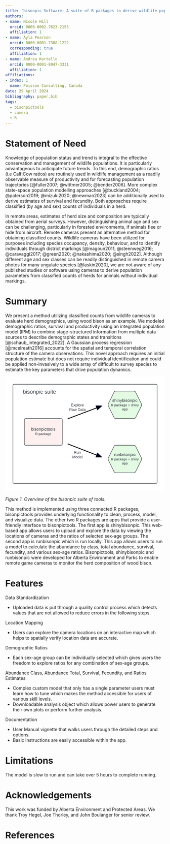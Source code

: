 ```yaml
---
title: 'bisonpic Software: A suite of R packages to derive wildlife population parameters from remote camera image series.'
authors:
- name: Nicole Hill
  orcid: 0000-0002-7623-2153
  affiliation: 1
- name: Ayla Pearson
  orcid: 0000-0001-7388-1222
  corresponding: true
  affiliation: 1
- name: Andrea Kortello
  orcid: 0000-0001-8047-3331
  affiliation: 1
affiliations:
- index: 1
  name: Poisson Consulting, Canada
date: 29 April 2024
bibliography: paper.bib
tags:
  - bisonpictools
  - camera
  - R
---
```


# Statement of Need

Knowledge of population status and trend is integral to the effective conservation and management of wildlife populations. 
It is particularly advantageous to anticipate future trends. 
To this end, demographic ratios (i.e Calf:Cow ratios) are routinely used in wildlife management as a readily observable measure of productivity and for forecasting population trajectories [@fuller2007; @wittmer2005; @bender2006]. 
More complex state-space population modelling approaches [@buckland2004; @paterson2019; @mizuki2020; @newman2023] can be additionally used to derive estimates of survival and fecundity. 
Both approaches require classified (by age and sex) counts of individuals in a herd.

In remote areas, estimates of herd size and composition are typically obtained from aerial surveys. 
However, distinguishing animal age and sex can be challenging, particularly in forested environments, if animals flee or hide from aircraft. 
Remote cameras present an alternative method for obtaining classified counts. 
Wildlife cameras have been utilized for purposes including species occupancy, density, behaviour, and to identify individuals through district markings [@magoun2011; @steenweg2016; @caravaggi2017; @green2020; @nakashima2020; @singh2022]. 
Although different age and sex classes can be readily distinguished in remote camera photos for many ungulate species [@laskin2020], we are not aware of any published studies or software using cameras to derive population parameters from classified counts of herds for animals without individual markings.

# Summary

We present a method utilizing classified counts from wildlife cameras to evaluate herd demographics, using wood bison as an example. 
We modeled demographic ratios, survival and productivity using an integrated population model (IPM) to combine stage-structured information from multiple data sources to describe demographic states and transitions [@schaub_integrated_2022]. A Gaussian process regression [@mcelreath2016] accounts for the spatial and temporal correlation structure of the camera observations.
This novel approach requires an initial population estimate but does not require individual identification and could be applied non-invasively to a wide array of difficult to survey species to estimate the key parameters that drive population dynamics.

![](bisonpicwriteup-diagram.png "Figure 1. Overview of the bisonpic suite of tools.")

*Figure 1. Overview of the bisonpic suite of tools.*

This method is implemented using three connected R packages, bisonpictools provides underlying functionality to clean, process, model, and visualize data. 
The other two R packages are apps that provide a user-friendly interface to bisonpictools. 
The first app is shinybisonpic. 
This web-based app allows users to upload and explore the data by viewing the locations of cameras and the ratios of selected sex-age groups. 
The second app is runbisonpic which is run locally. 
This app allows users to run a model to calculate the abundance by class, total abundance, survival, fecundity, and various sex-age ratios. 
Bisonpictools, shinybisonpic and runbisonpic were developed for Alberta Environment and Parks to enable remote game cameras to monitor the herd composition of wood bison.

# Features

Data Standardization

-   Uploaded data is put through a quality control process which detects values that are not allowed to reduce errors in the following steps.

Location Mapping

-   Users can explore the camera locations on an interactive map which helps to spatially verify location data are accurate.

Demographic Ratios

-   Each sex-age group can be individually selected which gives users the freedom to explore ratios for any combination of sex-age groups.

Abundance Class, Abundance Total, Survival, Fecundity, and Ratios Estimates

-   Complex custom model that only has a single parameter users must learn how to tune which makes the method accessible for users of various skill levels.
-   Downloadable analysis object which allows power users to generate their own plots or perform further analysis.

Documentation

-   User Manual vignette that walks users through the detailed steps and options.
-   Basic instructions are easily accessible within the app.

# Limitations

The model is slow to run and can take over 5 hours to complete running.

# Acknowledgements

This work was funded by Alberta Environment and Protected Areas.
We thank Troy Hegel, Joe Thorley, and John Boulanger for senior review.

# References
